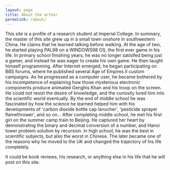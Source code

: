 ```yaml
---
layout: page
title: About the arthor
permalink: /about/
---
```


This site is a profile of a research student at Imperial College. In summary, the master of this site grew up in a small town onshore in southwestern China. He claims that he learned talking before walking. At the age of two, he started playing PAL98 on a WINDOWS98 OS, the first ever game in his life. In primary school finishing years, he was no longer satisifed being just a gamer, and instead he was eager to create his own game. He then taught himself programming. After Internet emerged, he began participating on BBS forums, where he published several Age of Empires II custom campaigns. As he progressed as a computer user, he became bothered by his incompetence of explaining how those mysterious electronic components produce animated Genghis Khan and his troop on the screen. He could not resist the desire of knowledge, and the curiosity lured him into the scientific world eventually. By the end of middle school he was fascinated by how the science he learned helped him with his developments of 'carbon dioxide bottle cap lanucher', 'pesticide sprayer flamethrower', and so on... After completing middle school, he met his first girl on the summer camp train to Beijing. He captured her heart by demonstrating the binary and decimal conversion of a number, and Hanoi tower problem solution by recursion. In high school, he was the best in scientific subjects, but also the worst in Chinese. The later became one of the reasons why he moved to the UK and changed the trajectory of his life completely.

It could be book reviews, his research, or anything else in his life that he will post on this site.


<!-- 
Hi this is R3DR4NP4. I set up this page when doing my PhD at Imperial College.

My research interest concerns swimming mechanisms in Stokes flow and numerical methods.

Ciliates are micro-organisms characterized by the presence of numerous slender organelles called cilia emerging form the cell body, and propel themselves through periodic beatings of cilia. In the former studies, the induced ciliary propulsion was analysed by introducing an 'envelope' near the surface of the cell body, but the individuality of cilia is ignored (Squirmers). My research will look into the swimming mechanisms of ciliates from the first principle, how they interact with each other and the resulting collective motions.

Below are pictures from my MSc thesis and hopefully they give you an intuition of what I am studying. -->

<!-- <img src="/pic/pattern.png" alt="pattern" width="600">

<br>

<img src="/pic/ciliary.png" alt="ciliary" width="200"> <img src="/pic/oblique.png" alt="oblique" width="400"> -->

